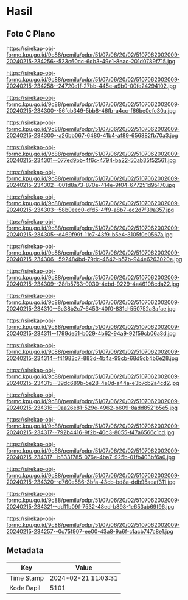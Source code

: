 # Hasil

## Foto C Plano

https://sirekap-obj-formc.kpu.go.id/9c88/pemilu/pdpr/51/07/06/20/02/5107062002009-20240215-234256--523c60cc-6db3-49e1-8eac-201d0789f715.jpg

https://sirekap-obj-formc.kpu.go.id/9c88/pemilu/pdpr/51/07/06/20/02/5107062002009-20240215-234258--24720e1f-27bb-445e-a9b0-00fe24294102.jpg

https://sirekap-obj-formc.kpu.go.id/9c88/pemilu/pdpr/51/07/06/20/02/5107062002009-20240215-234300--56fcb349-5bb8-46fb-a4cc-f66be0efc30a.jpg

https://sirekap-obj-formc.kpu.go.id/9c88/pemilu/pdpr/51/07/06/20/02/5107062002009-20240215-234300--a26bb067-6480-41b4-af89-656882fb70a3.jpg

https://sirekap-obj-formc.kpu.go.id/9c88/pemilu/pdpr/51/07/06/20/02/5107062002009-20240215-234301--077ed9bb-4f6c-4794-ba22-50ab35f52561.jpg

https://sirekap-obj-formc.kpu.go.id/9c88/pemilu/pdpr/51/07/06/20/02/5107062002009-20240215-234302--001d8a73-870e-414e-9f04-677251d95170.jpg

https://sirekap-obj-formc.kpu.go.id/9c88/pemilu/pdpr/51/07/06/20/02/5107062002009-20240215-234303--58b0eec0-dfd5-4ff9-a8b7-ec2d7f39a357.jpg

https://sirekap-obj-formc.kpu.go.id/9c88/pemilu/pdpr/51/07/06/20/02/5107062002009-20240215-234305--d469f99f-11c7-43f9-b5e4-3105f0e0567a.jpg

https://sirekap-obj-formc.kpu.go.id/9c88/pemilu/pdpr/51/07/06/20/02/5107062002009-20240215-234306--592484bd-79dc-4642-b57b-944e6263020e.jpg

https://sirekap-obj-formc.kpu.go.id/9c88/pemilu/pdpr/51/07/06/20/02/5107062002009-20240215-234309--28fb5763-0030-4ebd-9229-4a46108cda22.jpg

https://sirekap-obj-formc.kpu.go.id/9c88/pemilu/pdpr/51/07/06/20/02/5107062002009-20240215-234310--6c38b2c7-6453-40f0-831d-550752a3afae.jpg

https://sirekap-obj-formc.kpu.go.id/9c88/pemilu/pdpr/51/07/06/20/02/5107062002009-20240215-234311--1799de51-b029-4b62-94a9-92f59cb06a3d.jpg

https://sirekap-obj-formc.kpu.go.id/9c88/pemilu/pdpr/51/07/06/20/02/5107062002009-20240215-234314--f41983c7-883d-4b4a-99cb-68d9cb4b6e28.jpg

https://sirekap-obj-formc.kpu.go.id/9c88/pemilu/pdpr/51/07/06/20/02/5107062002009-20240215-234315--39dc689b-5e28-4e0d-a44a-e3b7cb2a4cd2.jpg

https://sirekap-obj-formc.kpu.go.id/9c88/pemilu/pdpr/51/07/06/20/02/5107062002009-20240215-234316--0aa26e81-529e-4962-b609-8add8521b5e5.jpg

https://sirekap-obj-formc.kpu.go.id/9c88/pemilu/pdpr/51/07/06/20/02/5107062002009-20240215-234317--792b4416-9f2b-40c3-8055-f47a6566c1cd.jpg

https://sirekap-obj-formc.kpu.go.id/9c88/pemilu/pdpr/51/07/06/20/02/5107062002009-20240215-234317--b8331785-076e-4ba7-925b-01fb403bf6a0.jpg

https://sirekap-obj-formc.kpu.go.id/9c88/pemilu/pdpr/51/07/06/20/02/5107062002009-20240215-234320--d760e586-3bfa-43cb-bd8a-ddb95aeaf311.jpg

https://sirekap-obj-formc.kpu.go.id/9c88/pemilu/pdpr/51/07/06/20/02/5107062002009-20240215-234321--dd11b09f-7532-48ed-b898-1e653ab69f96.jpg

https://sirekap-obj-formc.kpu.go.id/9c88/pemilu/pdpr/51/07/06/20/02/5107062002009-20240215-234257--0c75f907-ee00-43a8-9a6f-c1acb747c8e1.jpg


## Metadata

| Key        | Value               |
| ---------- | ------------------- |
| Time Stamp | 2024-02-21 11:03:31 |
| Kode Dapil | 5101                |



